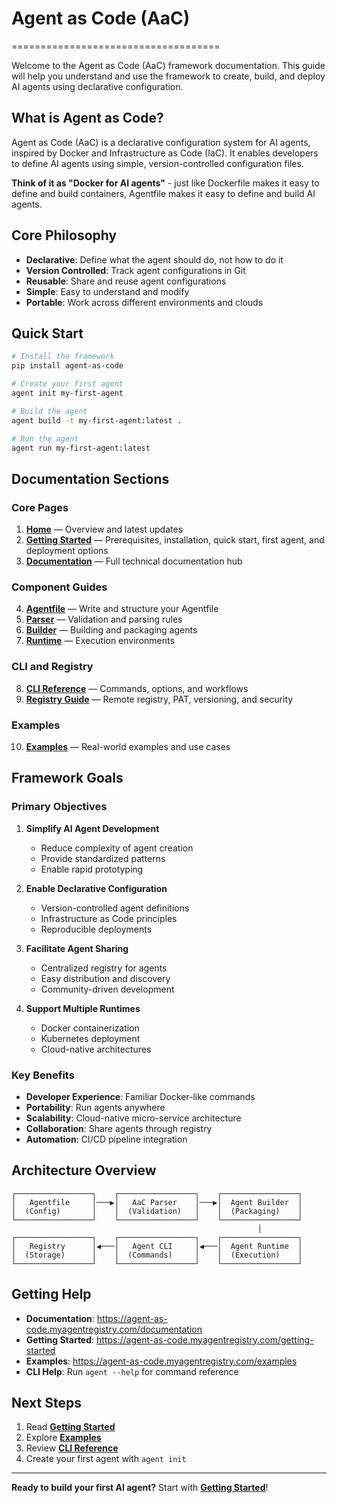 # Agent as Code (AaC)
====================================

Welcome to the Agent as Code (AaC) framework documentation. This guide will help you understand and use the framework to create, build, and deploy AI agents using declarative configuration.

## What is Agent as Code?

Agent as Code (AaC) is a declarative configuration system for AI agents, inspired by Docker and Infrastructure as Code (IaC). It enables developers to define AI agents using simple, version-controlled configuration files.

**Think of it as "Docker for AI agents"** - just like Dockerfile makes it easy to define and build containers, Agentfile makes it easy to define and build AI agents.

## Core Philosophy

- **Declarative**: Define what the agent should do, not how to do it
- **Version Controlled**: Track agent configurations in Git
- **Reusable**: Share and reuse agent configurations
- **Simple**: Easy to understand and modify
- **Portable**: Work across different environments and clouds

## Quick Start

```bash
# Install the framework
pip install agent-as-code

# Create your first agent
agent init my-first-agent

# Build the agent
agent build -t my-first-agent:latest .

# Run the agent
agent run my-first-agent:latest
```

## Documentation Sections

### Core Pages

1. **[Home](https://agent-as-code.myagentregistry.com/)** — Overview and latest updates
2. **[Getting Started](https://agent-as-code.myagentregistry.com/getting-started)** — Prerequisites, installation, quick start, first agent, and deployment options
3. **[Documentation](https://agent-as-code.myagentregistry.com/documentation)** — Full technical documentation hub

### Component Guides

4. **[Agentfile](https://agent-as-code.myagentregistry.com/documentation#agentfile)** — Write and structure your Agentfile
5. **[Parser](https://agent-as-code.myagentregistry.com/documentation#parser)** — Validation and parsing rules
6. **[Builder](https://agent-as-code.myagentregistry.com/documentation#builder)** — Building and packaging agents
7. **[Runtime](https://agent-as-code.myagentregistry.com/documentation#runtime)** — Execution environments

### CLI and Registry

8. **[CLI Reference](https://agent-as-code.myagentregistry.com/cli)** — Commands, options, and workflows
9. **[Registry Guide](https://agent-as-code.myagentregistry.com/registry)** — Remote registry, PAT, versioning, and security

### Examples

10. **[Examples](https://agent-as-code.myagentregistry.com/examples)** — Real-world examples and use cases

## Framework Goals

### Primary Objectives

1. **Simplify AI Agent Development**
   - Reduce complexity of agent creation
   - Provide standardized patterns
   - Enable rapid prototyping

2. **Enable Declarative Configuration**
   - Version-controlled agent definitions
   - Infrastructure as Code principles
   - Reproducible deployments

3. **Facilitate Agent Sharing**
   - Centralized registry for agents
   - Easy distribution and discovery
   - Community-driven development

4. **Support Multiple Runtimes**
   - Docker containerization
   - Kubernetes deployment
   - Cloud-native architectures

### Key Benefits

- **Developer Experience**: Familiar Docker-like commands
- **Portability**: Run agents anywhere
- **Scalability**: Cloud-native micro-service architecture
- **Collaboration**: Share agents through registry
- **Automation**: CI/CD pipeline integration

## Architecture Overview

```
┌─────────────────┐    ┌─────────────────┐    ┌─────────────────┐
│   Agentfile     │───▶│   AaC Parser    │───▶│  Agent Builder  │
│  (Config)       │    │  (Validation)   │    │  (Packaging)    │
└─────────────────┘    └─────────────────┘    └─────────────────┘
                                                       │
┌─────────────────┐    ┌─────────────────┐    ┌─────────────────┐
│   Registry      │◀───│   Agent CLI     │◀───│  Agent Runtime  │
│  (Storage)      │    │  (Commands)     │    │  (Execution)    │
└─────────────────┘    └─────────────────┘    └─────────────────┘
```

## Getting Help

- **Documentation**: https://agent-as-code.myagentregistry.com/documentation
- **Getting Started**: https://agent-as-code.myagentregistry.com/getting-started
- **Examples**: https://agent-as-code.myagentregistry.com/examples
- **CLI Help**: Run `agent --help` for command reference

## Next Steps

1. Read **[Getting Started](https://agent-as-code.myagentregistry.com/getting-started)**
2. Explore **[Examples](https://agent-as-code.myagentregistry.com/examples)**
3. Review **[CLI Reference](https://agent-as-code.myagentregistry.com/cli#overview)**
4. Create your first agent with `agent init`

---

**Ready to build your first AI agent?** Start with **[Getting Started](https://agent-as-code.myagentregistry.com/getting-started#quick-start)**!
